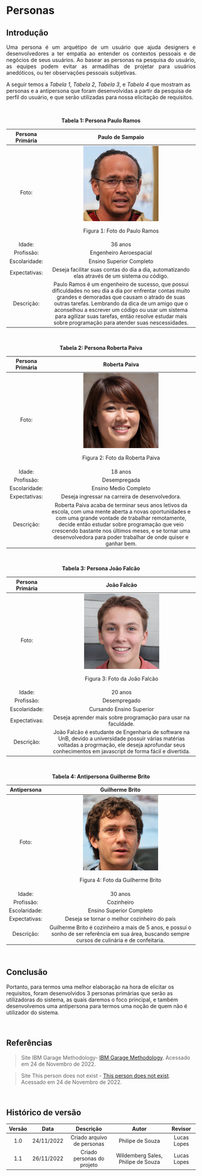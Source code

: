 # Personas

## Introdução
<p align="justify">Uma persona é um arquétipo de um usuário que ajuda designers e desenvolvedores a ter empatia ao entender os contextos pessoais e de negócios de seus usuários. Ao basear as personas na pesquisa do usuário, as equipes podem evitar as armadilhas de projetar para usuários anedóticos, ou ter observações pessoais subjetivas.  

A seguir temos a <i>Tabela 1</i>, <i>Tabela 2</i>, <i>Tabela 3</i>, e <i>Tabela 4</i> que mostram as personas e a antipersona que foram desenvolvidas a partir da pesquisa de perfil do usuário, e que serão utilizadas para nossa elicitação de requisitos.
</p>

</br>

<p align = "center"><b>Tabela 1: Persona Paulo Ramos</b></p>

|Persona Primária|Paulo de Sampaio|
|:--:|:--:|
|Foto:|<img src="./assets/persona1.jpg" width="200px"/></p><p>Figura 1: Foto do Paulo Ramos</p>|
|Idade:|36 anos|
|Profissão:|Engenheiro Aeroespacial|
|Escolaridade:|Ensino Superior Completo|
|Expectativas:| Deseja facilitar suas contas do dia a dia, automatizando elas através de um sistema ou código.|
|Descrição:| Paulo Ramos é um engenheiro de sucesso, que possui dificuldades no seu dia a dia por enfrentar contas muito grandes e demoradas que causam o atrado de suas outras tarefas. Lembrando da dica de um amigo que o aconselhou a escrever um código ou usar um sistema para agilizar suas tarefas, então resolve estudar mais sobre programação para atender suas nescessidades. |

</br>

<p align = "center"><b>Tabela 2: Persona Roberta Paiva</b></p>

|Persona Primária|Roberta Paiva|
|:--:|:--:|
|Foto:|<img src="./assets/persona3.jpg" width="200px"/></p><p>Figura 2: Foto da Roberta Paiva</p>|
|Idade:|18 anos|
|Profissão:|Desempregada|
|Escolaridade:|Ensino Medio Completo|
|Expectativas:| Deseja ingressar na carreira de desenvolvedora. |
|Descrição:| Roberta Paiva acaba de terminar seus anos letivos da escola, com uma mente aberta a novas oportunidades e com uma grande vontade de trabalhar remotamente, decide então estudar sobre programação que veio crescendo bastante nos últimos meses, e se tornar uma desenvolvedora para poder trabalhar de onde quiser e ganhar bem. |

</br>

<p align = "center"><b>Tabela 3: Persona João Falcão</b></p>

|Persona Primária|João Falcão|
|:--:|:--:|
|Foto:|<img src="./assets/persona2.jpg" width="200px"/></p><p>Figura 3: Foto da João Falcão</p>|
|Idade:|20 anos|
|Profissão:|Desempregado|
|Escolaridade:|Cursando Ensino Superior|
|Expectativas:| Deseja aprender mais sobre programação para usar na faculdade. |
|Descrição:| João Falcão é estudante de Engenharia de software na UnB, devido a universidade possuir várias matérias voltadas a progrmação, ele deseja aprofundar seus conhecimentos em javascript de forma fácil e divertida. |

</br>

<p align = "center"><b>Tabela 4: Antipersona Guilherme Brito</b></p>

|Antipersona|Guilherme Brito|
|:--:|:--:|
|Foto:|<img src="./assets/antipersona.jpg" width="200px"/></p><p>Figura 4: Foto da Guilherme Brito</p>|
|Idade:|30 anos|
|Profissão:|Cozinheiro|
|Escolaridade:|Ensino Superior Completo|
|Expectativas:| Deseja se tornar o melhor cozinheiro do país |
|Descrição:| Guilherme Brito é cozinheiro a mais de 5 anos, e possui o sonho de ser referência em sua área, buscando sempre cursos de culinária e de confeitaria. |

</br>

## Conclusão

Portanto, para termos uma melhor elaboração na hora de elicitar os requisitos, foram desenvolvidos 3 personas primárias que serão as utilizadoras do sistema, as quais daremos o foco principal, e também desenvolvemos uma antipersona para termos uma noção de quem não é utilizador do sistema.

</br>

## Referências

> Site IBM Garage Methodology- <a href="https://www.ibm.com/garage/method/practices/think/practice_personas/">IBM Garage Methodology</a>. Acessado em 24 de Novembro de 2022.

> Site This person does not exist - <a href="https://thispersondoesnotexist.com/">This person does not exist</a>. Acessado em 24 de Novembro de 2022.

</br>

## Histórico de versão

| Versão |    Data    |                            Descrição                            |      Autor       |              Revisor              |
| :----: | :--------: | :-------------------------------------------------------------: | :--------------: | :-------------------------------: |
|  1.0   | 24/11/2022 |                Criado arquivo de personas                | Philipe de Souza | Lucas Lopes |
|  1.1   | 26/11/2022 |                Criado personas do projeto               | Wildemberg Sales, Philipe de Souza | Lucas Lopes |